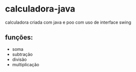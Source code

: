 # calculadora-java
<p>calculadora criada com java e poo com uso de interface swing</p>

## funções:
<ul>
<li>soma </li>
<li>subtração</li>
<li>divisão</li>
<li>multiplicação</li>
</ul>
